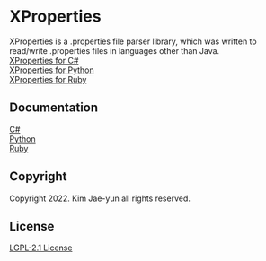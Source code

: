# XProperties
XProperties is a .properties file parser library, which was written to read/write .properties files in languages ​​other than Java.  
[XProperties for C#](https://github.com/DuelitDev/XProperties-CSharp)  
[XProperties for Python](https://github.com/DuelitDev/XProperties-Python)  
[XProperties for Ruby](https://github.com/DuelitDev/XProperties-Ruby) 

## Documentation
[C#](https://github.com/DuelitDev/XProperties-CSharp/wiki)  
[Python](https://github.com/DuelitDev/XProperties-Python/wiki)  
[Ruby](https://github.com/DuelitDev/XProperties-Ruby/wiki)  

## Copyright
Copyright 2022. Kim Jae-yun all rights reserved.  

## License
[LGPL-2.1 License](https://github.com/DuelitDev/XProperties/blob/master/LICENSE)
